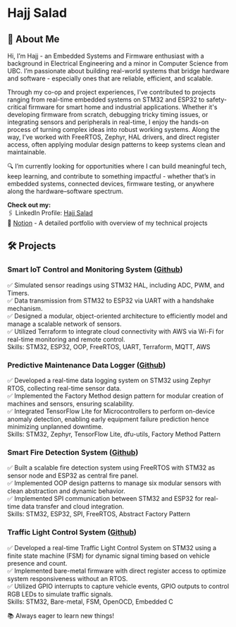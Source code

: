 # Hajj Salad

## 👋 About Me
Hi, I’m Hajj - an Embedded Systems and Firmware enthusiast with a background in Electrical Engineering and a minor in Computer Science from UBC. I’m passionate about building real-world systems that bridge hardware and software - especially ones that are reliable, efficient, and scalable.

Through my co-op and project experiences, I’ve contributed to projects ranging from real-time embedded systems on STM32 and ESP32 to safety-critical firmware for smart home and industrial applications. Whether it's developing firmware from scratch, debugging tricky timing issues, or integrating sensors and peripherals in real-time, I enjoy the hands-on process of turning complex ideas into robust working systems. Along the way, I’ve worked with FreeRTOS, Zephyr, HAL drivers, and direct register access, often applying modular design patterns to keep systems clean and maintainable.

🔍 I’m currently looking for opportunities where I can build meaningful tech, keep learning, and contribute to something impactful - whether that’s in embedded systems, connected devices, firmware testing, or anywhere along the hardware–software spectrum. 

**Check out my:**     
🖇️ LinkedIn Profile: [Hajj Salad](https://www.linkedin.com/in/hajj-salad/)   
📂 [Notion](https://hajjsalad.notion.site/Hajj-Salad-15aa741b5aab80c68829ef9cf64f2b43) - A detailed portfolio with overview of my technical projects  
  
## 🛠️ Projects
### Smart IoT Control and Monitoring System ([Github](https://github.com/HajjSalad/ESP32-IoT-Control-and-Monitor-System))
✅ Simulated sensor readings using STM32 HAL, including ADC, PWM, and Timers.   
✅ Data transmission from STM32 to ESP32 via UART with a handshake mechanism.   
✅ Designed a modular, object-oriented architecture to efficiently model and manage a scalable network of sensors.  
✅ Utilized Terraform to integrate cloud connectivity with AWS via Wi-Fi for real-time monitoring and remote control.   
Skills: STM32, ESP32, OOP, FreeRTOS, UART, Terraform, MQTT, AWS  

### Predictive Maintenance Data Logger ([Github](https://github.com/HajjSalad/Embedded-AI-For-Predictive-Maintenance))
✅ Developed a real-time data logging system on STM32 using Zephyr RTOS, collecting real-time sensor data.  
✅ Implemented the Factory Method design pattern for modular creation of machines and sensors, ensuring scalability.  
✅ Integrated TensorFlow Lite for Microcontrollers to perform on-device anomaly detection, enabling early equipment failure prediction hence minimizing unplanned downtime.  
Skills: STM32, Zephyr, TensorFlow Lite, dfu-utils, Factory Method Pattern

### Smart Fire Detection System ([Github](https://github.com/HajjSalad/Smart-Fire-Detection-System)) 
✅ Built a scalable fire detection system using FreeRTOS with STM32 as sensor node and ESP32 as central fire panel.  
✅ Implemented OOP design patterns to manage six modular sensors with clean abstraction and dynamic behavior.   
✅ Implemented SPI communication between STM32 and ESP32 for real-time data transfer and cloud integration.    
Skills: STM32, ESP32, SPI, FreeRTOS, Abstract Factory Pattern

### Traffic Light Control System ([Github](https://github.com/HajjSalad/STM32-Traffic-Control))
✅ Developed a real-time Traffic Light Control System on STM32 using a finite state machine (FSM) for dynamic signal timing based on vehicle presence and count.  
✅ Implemented bare-metal firmware with direct register access to optimize system responsiveness without an RTOS.  
✅ Utilized GPIO interrupts to capture vehicle events, GPIO outputs to control RGB LEDs to simulate traffic signals.  
Skills: STM32, Bare-metal, FSM, OpenOCD, Embedded C

📚 Always eager to learn new things!


<!---
HajjSalad/HajjSalad is a ✨ special ✨ repository because its `README.md` (this file) appears on your GitHub profile.
You can click the Preview link to take a look at your changes.
--->
